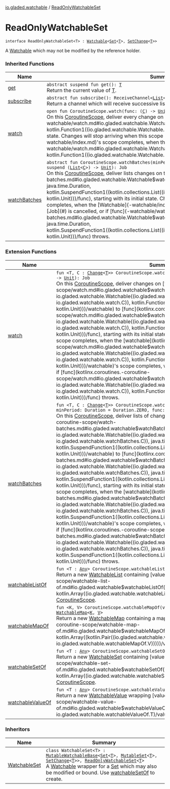 [io.gladed.watchable](index.md) / [ReadOnlyWatchableSet](./-read-only-watchable-set.md)

# ReadOnlyWatchableSet

`interface ReadOnlyWatchableSet<T> : `[`Watchable`](-watchable/index.md)`<`[`Set`](https://kotlinlang.org/api/latest/jvm/stdlib/kotlin.collections/-set/index.html)`<`[`T`](-read-only-watchable-set.md#T)`>, `[`SetChange`](-set-change/index.md)`<`[`T`](-read-only-watchable-set.md#T)`>>`

A [Watchable](https://kotlinlang.org/api/latest/jvm/stdlib/kotlin.collections/-set/index.html) which may not be modified by the reference holder.

### Inherited Functions

| Name | Summary |
|---|---|
| [get](-watchable/get.md) | `abstract suspend fun get(): `[`T`](-watchable/index.md#T)<br>Return the current value of [T](-watchable/index.md#T). |
| [subscribe](-watchable/subscribe.md) | `abstract fun subscribe(): ReceiveChannel<`[`List`](https://kotlinlang.org/api/latest/jvm/stdlib/kotlin.collections/-list/index.html)`<`[`C`](-watchable/index.md#C)`>>`<br>Return a channel which will receive successive lists of changes as they occur. |
| [watch](-watchable/watch.md) | `open fun CoroutineScope.watch(func: (`[`C`](-watchable/index.md#C)`) -> `[`Unit`](https://kotlinlang.org/api/latest/jvm/stdlib/kotlin/-unit/index.html)`): Job`<br>On this [CoroutineScope](#), deliver every change on this [Watchable](-watchable/index.md) to [func](-watchable/watch.md#io.gladed.watchable.Watchable$watch(kotlinx.coroutines.CoroutineScope, kotlin.Function1((io.gladed.watchable.Watchable.C, kotlin.Unit)))/func), starting with its initial state. Changes will stop arriving when this scope completes, when the [Watchable](-watchable/index.md)'s scope completes, when the returned [Job](#) is cancelled, or if [func](-watchable/watch.md#io.gladed.watchable.Watchable$watch(kotlinx.coroutines.CoroutineScope, kotlin.Function1((io.gladed.watchable.Watchable.C, kotlin.Unit)))/func) throws. |
| [watchBatches](-watchable/watch-batches.md) | `abstract fun CoroutineScope.watchBatches(minPeriod: Duration = Duration.ZERO, func: suspend (`[`List`](https://kotlinlang.org/api/latest/jvm/stdlib/kotlin.collections/-list/index.html)`<`[`C`](-watchable/index.md#C)`>) -> `[`Unit`](https://kotlinlang.org/api/latest/jvm/stdlib/kotlin/-unit/index.html)`): Job`<br>On this [CoroutineScope](#), deliver lists changes on this [Watchable](-watchable/index.md) to [func](-watchable/watch-batches.md#io.gladed.watchable.Watchable$watchBatches(kotlinx.coroutines.CoroutineScope, java.time.Duration, kotlin.SuspendFunction1((kotlin.collections.List((io.gladed.watchable.Watchable.C)), kotlin.Unit)))/func), starting with its initial state. Changes will stop arriving when this scope completes, when the [Watchable](-watchable/index.md)'s scope completes, when the returned [Job](#) is cancelled, or if [func](-watchable/watch-batches.md#io.gladed.watchable.Watchable$watchBatches(kotlinx.coroutines.CoroutineScope, java.time.Duration, kotlin.SuspendFunction1((kotlin.collections.List((io.gladed.watchable.Watchable.C)), kotlin.Unit)))/func) throws. |

### Extension Functions

| Name | Summary |
|---|---|
| [watch](kotlinx.coroutines.-coroutine-scope/watch.md) | `fun <T, C : `[`Change`](-change.md)`<`[`T`](kotlinx.coroutines.-coroutine-scope/watch.md#T)`>> CoroutineScope.watch(watchable: `[`Watchable`](-watchable/index.md)`<`[`T`](kotlinx.coroutines.-coroutine-scope/watch.md#T)`, `[`C`](kotlinx.coroutines.-coroutine-scope/watch.md#C)`>, func: (`[`C`](kotlinx.coroutines.-coroutine-scope/watch.md#C)`) -> `[`Unit`](https://kotlinlang.org/api/latest/jvm/stdlib/kotlin/-unit/index.html)`): Job`<br>On this [CoroutineScope](#), deliver changes on [watchable](kotlinx.coroutines.-coroutine-scope/watch.md#io.gladed.watchable$watch(kotlinx.coroutines.CoroutineScope, io.gladed.watchable.Watchable((io.gladed.watchable.watch.T, io.gladed.watchable.watch.C)), kotlin.Function1((io.gladed.watchable.watch.C, kotlin.Unit)))/watchable) to [func](kotlinx.coroutines.-coroutine-scope/watch.md#io.gladed.watchable$watch(kotlinx.coroutines.CoroutineScope, io.gladed.watchable.Watchable((io.gladed.watchable.watch.T, io.gladed.watchable.watch.C)), kotlin.Function1((io.gladed.watchable.watch.C, kotlin.Unit)))/func), starting with its initial state. Changes will stop arriving when this scope completes, when the [watchable](kotlinx.coroutines.-coroutine-scope/watch.md#io.gladed.watchable$watch(kotlinx.coroutines.CoroutineScope, io.gladed.watchable.Watchable((io.gladed.watchable.watch.T, io.gladed.watchable.watch.C)), kotlin.Function1((io.gladed.watchable.watch.C, kotlin.Unit)))/watchable)'s scope completes, when the returned [Job](#) is cancelled, or if [func](kotlinx.coroutines.-coroutine-scope/watch.md#io.gladed.watchable$watch(kotlinx.coroutines.CoroutineScope, io.gladed.watchable.Watchable((io.gladed.watchable.watch.T, io.gladed.watchable.watch.C)), kotlin.Function1((io.gladed.watchable.watch.C, kotlin.Unit)))/func) throws. |
| [watchBatches](kotlinx.coroutines.-coroutine-scope/watch-batches.md) | `fun <T, C : `[`Change`](-change.md)`<`[`T`](kotlinx.coroutines.-coroutine-scope/watch-batches.md#T)`>> CoroutineScope.watchBatches(watchable: `[`Watchable`](-watchable/index.md)`<`[`T`](kotlinx.coroutines.-coroutine-scope/watch-batches.md#T)`, `[`C`](kotlinx.coroutines.-coroutine-scope/watch-batches.md#C)`>, minPeriod: Duration = Duration.ZERO, func: suspend (`[`List`](https://kotlinlang.org/api/latest/jvm/stdlib/kotlin.collections/-list/index.html)`<`[`C`](kotlinx.coroutines.-coroutine-scope/watch-batches.md#C)`>) -> `[`Unit`](https://kotlinlang.org/api/latest/jvm/stdlib/kotlin/-unit/index.html)`): Job`<br>On this [CoroutineScope](#), deliver lists of changes on [watchable](kotlinx.coroutines.-coroutine-scope/watch-batches.md#io.gladed.watchable$watchBatches(kotlinx.coroutines.CoroutineScope, io.gladed.watchable.Watchable((io.gladed.watchable.watchBatches.T, io.gladed.watchable.watchBatches.C)), java.time.Duration, kotlin.SuspendFunction1((kotlin.collections.List((io.gladed.watchable.watchBatches.C)), kotlin.Unit)))/watchable) to [func](kotlinx.coroutines.-coroutine-scope/watch-batches.md#io.gladed.watchable$watchBatches(kotlinx.coroutines.CoroutineScope, io.gladed.watchable.Watchable((io.gladed.watchable.watchBatches.T, io.gladed.watchable.watchBatches.C)), java.time.Duration, kotlin.SuspendFunction1((kotlin.collections.List((io.gladed.watchable.watchBatches.C)), kotlin.Unit)))/func), starting with its initial state. Changes will stop arriving when this scope completes, when the [watchable](kotlinx.coroutines.-coroutine-scope/watch-batches.md#io.gladed.watchable$watchBatches(kotlinx.coroutines.CoroutineScope, io.gladed.watchable.Watchable((io.gladed.watchable.watchBatches.T, io.gladed.watchable.watchBatches.C)), java.time.Duration, kotlin.SuspendFunction1((kotlin.collections.List((io.gladed.watchable.watchBatches.C)), kotlin.Unit)))/watchable)'s scope completes, when the returned [Job](#) is cancelled, or if [func](kotlinx.coroutines.-coroutine-scope/watch-batches.md#io.gladed.watchable$watchBatches(kotlinx.coroutines.CoroutineScope, io.gladed.watchable.Watchable((io.gladed.watchable.watchBatches.T, io.gladed.watchable.watchBatches.C)), java.time.Duration, kotlin.SuspendFunction1((kotlin.collections.List((io.gladed.watchable.watchBatches.C)), kotlin.Unit)))/func) throws. |
| [watchableListOf](kotlinx.coroutines.-coroutine-scope/watchable-list-of.md) | `fun <T : `[`Any`](https://kotlinlang.org/api/latest/jvm/stdlib/kotlin/-any/index.html)`> CoroutineScope.watchableListOf(vararg values: `[`T`](kotlinx.coroutines.-coroutine-scope/watchable-list-of.md#T)`): `[`WatchableList`](-watchable-list/index.md)`<`[`T`](kotlinx.coroutines.-coroutine-scope/watchable-list-of.md#T)`>`<br>Return a new [WatchableList](-watchable-list/index.md) containing [values](kotlinx.coroutines.-coroutine-scope/watchable-list-of.md#io.gladed.watchable$watchableListOf(kotlinx.coroutines.CoroutineScope, kotlin.Array((io.gladed.watchable.watchableListOf.T)))/values), living on this [CoroutineScope](#). |
| [watchableMapOf](kotlinx.coroutines.-coroutine-scope/watchable-map-of.md) | `fun <K, V> CoroutineScope.watchableMapOf(vararg values: `[`Pair`](https://kotlinlang.org/api/latest/jvm/stdlib/kotlin/-pair/index.html)`<`[`K`](kotlinx.coroutines.-coroutine-scope/watchable-map-of.md#K)`, `[`V`](kotlinx.coroutines.-coroutine-scope/watchable-map-of.md#V)`>): `[`WatchableMap`](-watchable-map/index.md)`<`[`K`](kotlinx.coroutines.-coroutine-scope/watchable-map-of.md#K)`, `[`V`](kotlinx.coroutines.-coroutine-scope/watchable-map-of.md#V)`>`<br>Return a new [WatchableMap](-watchable-map/index.md) containing a map of [values](kotlinx.coroutines.-coroutine-scope/watchable-map-of.md#io.gladed.watchable$watchableMapOf(kotlinx.coroutines.CoroutineScope, kotlin.Array((kotlin.Pair((io.gladed.watchable.watchableMapOf.K, io.gladed.watchable.watchableMapOf.V)))))/values), living on this [CoroutineScope](#). |
| [watchableSetOf](kotlinx.coroutines.-coroutine-scope/watchable-set-of.md) | `fun <T : `[`Any`](https://kotlinlang.org/api/latest/jvm/stdlib/kotlin/-any/index.html)`> CoroutineScope.watchableSetOf(vararg values: `[`T`](kotlinx.coroutines.-coroutine-scope/watchable-set-of.md#T)`): `[`WatchableSet`](-watchable-set/index.md)`<`[`T`](kotlinx.coroutines.-coroutine-scope/watchable-set-of.md#T)`>`<br>Return a new [WatchableSet](-watchable-set/index.md) containing [values](kotlinx.coroutines.-coroutine-scope/watchable-set-of.md#io.gladed.watchable$watchableSetOf(kotlinx.coroutines.CoroutineScope, kotlin.Array((io.gladed.watchable.watchableSetOf.T)))/values), living on this [CoroutineScope](#). |
| [watchableValueOf](kotlinx.coroutines.-coroutine-scope/watchable-value-of.md) | `fun <T : `[`Any`](https://kotlinlang.org/api/latest/jvm/stdlib/kotlin/-any/index.html)`> CoroutineScope.watchableValueOf(value: `[`T`](kotlinx.coroutines.-coroutine-scope/watchable-value-of.md#T)`): `[`WatchableValue`](-watchable-value/index.md)`<`[`T`](kotlinx.coroutines.-coroutine-scope/watchable-value-of.md#T)`>`<br>Return a new [WatchableValue](-watchable-value/index.md) wrapping [value](kotlinx.coroutines.-coroutine-scope/watchable-value-of.md#io.gladed.watchable$watchableValueOf(kotlinx.coroutines.CoroutineScope, io.gladed.watchable.watchableValueOf.T)/value), living on this [CoroutineScope](#). |

### Inheritors

| Name | Summary |
|---|---|
| [WatchableSet](-watchable-set/index.md) | `class WatchableSet<T> : `[`MutableWatchableBase`](-mutable-watchable-base/index.md)`<`[`Set`](https://kotlinlang.org/api/latest/jvm/stdlib/kotlin.collections/-set/index.html)`<`[`T`](-watchable-set/index.md#T)`>, `[`MutableSet`](https://kotlinlang.org/api/latest/jvm/stdlib/kotlin.collections/-mutable-set/index.html)`<`[`T`](-watchable-set/index.md#T)`>, `[`SetChange`](-set-change/index.md)`<`[`T`](-watchable-set/index.md#T)`>>, `[`ReadOnlyWatchableSet`](./-read-only-watchable-set.md)`<`[`T`](-watchable-set/index.md#T)`>`<br>A [Watchable](-watchable/index.md) wrapper for a [Set](https://kotlinlang.org/api/latest/jvm/stdlib/kotlin.collections/-set/index.html) which may also be modified or bound. Use [watchableSetOf](kotlinx.coroutines.-coroutine-scope/watchable-set-of.md) to create. |
